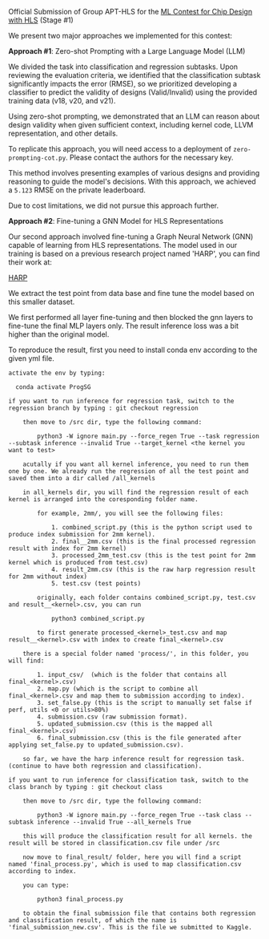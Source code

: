Official Submission of Group APT-HLS for the [ML Contest for Chip Design with HLS](https://github.com/UCLA-VAST/HARP) (Stage #1)

We present two major approaches we implemented for this contest:

**Approach #1**: Zero-shot Prompting with a Large Language Model (LLM)

We divided the task into classification and regression subtasks. Upon reviewing the evaluation criteria, we identified that the classification subtask significantly impacts the error (RMSE), so we prioritized developing a classifier to predict the validity of designs (Valid/Invalid) using the provided training data (v18, v20, and v21).

Using zero-shot prompting, we demonstrated that an LLM can reason about design validity when given sufficient context, including kernel code, LLVM representation, and other details.

To replicate this approach, you will need access to a deployment of `zero-prompting-cot.py`. Please contact the authors for the necessary key.

This method involves presenting examples of various designs and providing reasoning to guide the model's decisions. With this approach, we achieved a `5.123` RMSE on the private leaderboard.

Due to cost limitations, we did not pursue this approach further.

**Approach #2**: Fine-tuning a GNN Model for HLS Representations

Our second approach involved fine-tuning a Graph Neural Network (GNN) capable of learning from HLS representations. The model used in our training is based on a previous research project named 'HARP', you can find their work at:

[HARP](https://github.com/UCLA-VAST/HARP)


We extract the test point from data base and fine tune the model based on this smaller dataset.

We first performed all layer fine-tuning and then blocked the gnn layers to fine-tune the final MLP layers only. The result inference loss was a bit higher than the original model.

To reproduce the result, first you need to install conda env according to the given yml file.
	
	activate the env by typing: 
 
      conda activate ProgSG
	
	if you want to run inference for regression task, switch to the regression branch by typing : git checkout regression
	
		then move to /src dir, type the following command:
			
			python3 -W ignore main.py --force_regen True --task regression --subtask inference --invalid True --target_kernel <the kernel you want to test>
			
		acutally if you want all kernel inference, you need to run them one by one. We already run the regression of all the test point and saved them into a dir called /all_kernels
		
		in all_kernels dir, you will find the regression result of each kernel is arranged into the coresponding folder name.
		
			for example, 2mm/, you will see the following files:
			
				1. combined_script.py (this is the python script used to produce index submission for 2mm kernel).
				2. final__2mm.csv (this is the final processed regression result with index for 2mm kernel)
				3. processed_2mm_test.csv (this is the test point for 2mm kernel which is produced from test.csv)
				4. result_2mm.csv (this is the raw harp regression result for 2mm without index)
				5. test.csv (test points)
				
			originally, each folder contains combined_script.py, test.csv and result__<kernel>.csv, you can run
				
				python3 combined_script.py
				
			to first generate processed_<kernel>_test.csv and map result__<kernel>.csv with index to create final_<kernel>.csv
			
		there is a special folder named 'process/', in this folder, you will find:
		
			1. input_csv/  (which is the folder that contains all final_<kernel>.csv)
			2. map.py (which is the script to combine all final_<kernel>.csv and map them to submission according to index).
			3. set_false.py (this is the script to manually set false if perf, utils <0 or utils>80%)
			4. submission.csv (raw submission format).
			5. updated_submission.csv (this is the mapped all final_<kernel>.csv)
			6. final_submission.csv (this is the file generated after applying set_false.py to updated_submission.csv).
			
		so far, we have the harp inference result for regression task. (continue to have both regression and classification).
		
	if you want to run inference for classification task, switch to the class branch by typing : git checkout class
	
		then move to /src dir, type the following command:
		
			python3 -W ignore main.py --force_regen True --task class --subtask inference --invalid True --all_kernels True
			
		this will produce the classification result for all kernels. the result will be stored in classification.csv file under /src
		
		now move to final_result/ folder, here you will find a script named 'final_process.py', which is used to map classification.csv according to index.
		
		you can type:
		
			python3 final_process.py
			
		to obtain the final submission file that contains both regression and classification result, of which the name is 'final_submission_new.csv'. This is the file we submitted to Kaggle.
		








